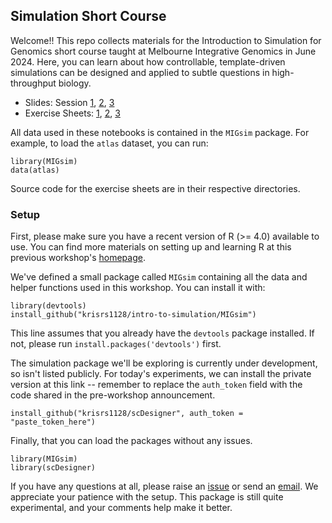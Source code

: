 
## Simulation Short Course

Welcome!! This repo collects materials for the Introduction to Simulation for
Genomics short course taught at Melbourne Integrative Genomics in June 2024.
Here, you can learn about how controllable, template-driven simulations can be
designed and applied to subtle questions in high-throughput biology.

* Slides: Session [1](https://go.wisc.edu/gfj36r), [2](https://go.wisc.edu/rc776i), [3](https://github.com/krisrs1128/intro-to-simulation/)
* Exercise Sheets: [1](https://connect.doit.wisc.edu/content/40e0e34c-c63f-444b-b5bf-9c696aa4fcf9), [2](https://connect.doit.wisc.edu/content/a8967d1a-2b04-4a23-b040-1f78e375d13d), [3](https://github.com/krisrs1128/intro-to-simulation/)

All data used in these notebooks is contained in the `MIGsim` package. For
example, to load the `atlas` dataset, you can run:

```
library(MIGsim)
data(atlas)
```

Source code for the exercise sheets are in their respective directories.

### Setup

First, please make sure you have a recent version of R (>= 4.0) available to
use. You can find more materials on setting up and learning R at this previous
workshop's
[homepage](https://melbintgen.github.io/intro-to-r/intro_r_biologists.html).

We've defined a small package called `MIGsim` containing all the data and helper
functions used in this workshop. You can install it with:

```{r}
library(devtools)
install_github("krisrs1128/intro-to-simulation/MIGsim")
```

This line assumes that you already have the `devtools` package installed. If
not, please run `install.packages('devtools')` first.

The simulation package we'll be exploring is currently under development, so
isn't listed publicly. For today's experiments, we can install the private
version at this link -- remember to replace the `auth_token` field with the code
shared in the pre-workshop announcement.

```{r}
install_github("krisrs1128/scDesigner", auth_token = "paste_token_here")
```

Finally, that you can load the packages without any issues.

```{r}
library(MIGsim)
library(scDesigner)
```

If you have any questions at all, please raise an
[issue](https://github.com/krisrs1128/intro-to-simulation/issues) or send an
[email](mailto:ksankaran@wisc.edu). We appreciate your patience with the setup.
This package is still quite experimental, and your comments help make it better.